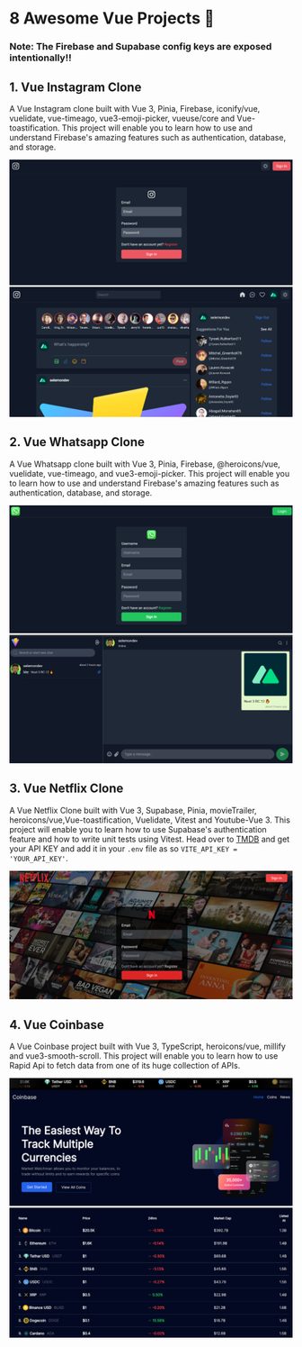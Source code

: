 
# 8 Awesome Vue Projects 🚀

### Note: The Firebase and Supabase config keys are exposed intentionally!!

## 1. Vue Instagram Clone

A Vue Instagram clone built with Vue 3, Pinia, Firebase, iconify/vue, vuelidate, vue-timeago, vue3-emoji-picker, vueuse/core and Vue-toastification. This project will enable you to learn how to use and understand Firebase's amazing features such as authentication, database, and storage.

![Instagram Login Page](./Project%20Images/Vue-Instagram-Login-Page.png)
![Instagram Feed Page](./Project%20Images/Vue-Instagram-Home-Page.png)


## 2. Vue Whatsapp Clone

A Vue Whatsapp clone built with Vue 3, Pinia, Firebase, @heroicons/vue, vuelidate, vue-timeago, and vue3-emoji-picker. This project will enable you to learn how to use and understand Firebase's amazing features such as authentication, database, and storage.

![Whatsapp Login Page](./Project%20Images/Vue-Whatsapp-Login-Page.png)
![Whatsapp Chat Page](./Project%20Images/Vue-Whatsapp-Chat-Page.png)

## 3. Vue Netflix Clone

A Vue Netflix Clone built with Vue 3, Supabase, Pinia, movieTrailer, heroicons/vue,Vue-toastification, Vuelidate, Vitest and Youtube-Vue 3. This project will enable you to learn how to use Supabase's authentication feature and how to write unit tests using Vitest. Head over to [TMDB](https://www.themoviedb.org/) and get your API KEY and add it in your `.env` file as so `VITE_API_KEY = 'YOUR_API_KEY'`.

![Netflix Login Page](./Project%20Images/Netflix-Login-Page.png)


## 4. Vue Coinbase

A Vue Coinbase project built with Vue 3, TypeScript, heroicons/vue, millify and vue3-smooth-scroll. This project will enable you to learn how to use Rapid Api to fetch data from one of its huge collection of APIs.

![Coinbase Hero](./Project%20Images/Vue-Coinbase-Hero.png)
![Coinbase Coins](./Project%20Images/Vue-Coinbase-Coins.png)